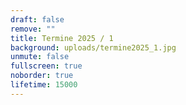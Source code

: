 ```yaml
---
draft: false
remove: ""
title: Termine 2025 / 1
background: uploads/termine2025_1.jpg
unmute: false
fullscreen: true
noborder: true
lifetime: 15000
---
```

